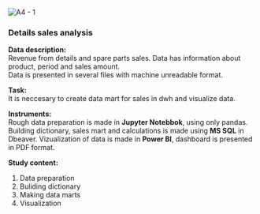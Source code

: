 ![A4 - 1](https://user-images.githubusercontent.com/119155885/205064527-8a58fd4b-09ee-4bee-8777-843e0ee56d29.png)

### Details sales analysis

**Data description:**  
Revenue from details and spare parts sales.
Data has information about product, period and sales amount.  
Data is presented in several files with machine unreadable format.

**Task:**  
It is neccesary to create data mart for sales in dwh and visualize data.

**Instruments:**  
Rough data preparation is made in **Jupyter Notebbok**, using only pandas.  
Building dictionary, sales mart and calculations is made using **MS SQL** in Dbeaver.
Vizualization of data is made in **Power BI**, dashboard is presented in PDF format.

**Study content:**  
1. Data preparation
2. Buliding dictionary
3. Making data marts
4. Visualization
